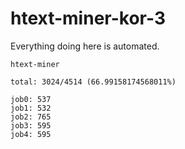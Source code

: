 # htext-miner-kor-3

Everything doing here is automated.

```
htext-miner

total: 3024/4514 (66.99158174568011%)

job0: 537
job1: 532
job2: 765
job3: 595
job4: 595
```